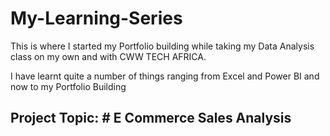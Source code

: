 # My-Learning-Series
This is where I started my Portfolio building while taking my Data Analysis class on my own and with CWW TECH AFRICA.

I have learnt quite a number of things ranging from Excel and Power BI and now to my Portfolio Building

## Project Topic: # E Commerce Sales Analysis
